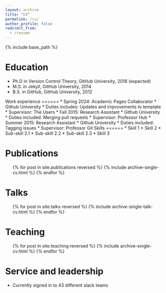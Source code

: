 ```yaml
---
layout: archive
title: "CV"
permalink: /cv/
author_profile: false
redirect_from:
  - /resume
---
```


{% include base_path %}

Education
======
* Ph.D in Version Control Theory, GitHub University, 2018 (expected)
* M.S. in Jekyll, GitHub University, 2014
* B.S. in GitHub, GitHub University, 2012

<!-- -->Work experience
<!-- -->======
<!-- -->* Spring 2024: Academic Pages Collaborator
<!-- -->  * Github University
<!-- -->  * Duties includes: Updates and improvements to template
<!-- -->  * Supervisor: The Users

<!-- -->* Fall 2015: Research Assistant
<!-- -->  * Github University
<!-- -->  * Duties included: Merging pull requests
<!-- -->  * Supervisor: Professor Hub

<!-- -->* Summer 2015: Research Assistant
<!-- -->  * Github University
<!-- -->  * Duties included: Tagging issues
<!-- -->  * Supervisor: Professor Git

<!-- -->Skills
<!-- -->======
<!-- -->* Skill 1
<!-- -->* Skill 2
<!-- -->  * Sub-skill 2.1
<!-- -->  * Sub-skill 2.2
<!-- -->  * Sub-skill 2.3
<!-- --> * Skill 3

Publications
======
  <ul>{% for post in site.publications reversed %}
    {% include archive-single-cv.html %}
  {% endfor %}</ul>
  
Talks
======
  <ul>{% for post in site.talks reversed %}
    {% include archive-single-talk-cv.html  %}
  {% endfor %}</ul>

  
Teaching
======
  <ul>{% for post in site.teaching reversed %}
    {% include archive-single-cv.html %}
  {% endfor %}</ul>
  
Service and leadership
======
* Currently signed in to 43 different slack teams
